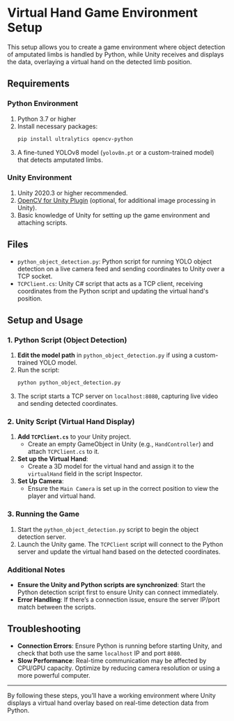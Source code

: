 
# Virtual Hand Game Environment Setup

This setup allows you to create a game environment where object detection of amputated limbs is handled by Python, 
while Unity receives and displays the data, overlaying a virtual hand on the detected limb position.

## Requirements

### Python Environment

1. Python 3.7 or higher
2. Install necessary packages:
    ```bash
    pip install ultralytics opencv-python
    ```
3. A fine-tuned YOLOv8 model (`yolov8n.pt` or a custom-trained model) that detects amputated limbs.

### Unity Environment

1. Unity 2020.3 or higher recommended.
2. [OpenCV for Unity Plugin](https://assetstore.unity.com/packages/tools/integration/opencv-for-unity-21088) (optional, for additional image processing in Unity).
3. Basic knowledge of Unity for setting up the game environment and attaching scripts.

## Files

- `python_object_detection.py`: Python script for running YOLO object detection on a live camera feed and sending coordinates to Unity over a TCP socket.
- `TCPClient.cs`: Unity C# script that acts as a TCP client, receiving coordinates from the Python script and updating the virtual hand's position.

## Setup and Usage

### 1. Python Script (Object Detection)

1. **Edit the model path** in `python_object_detection.py` if using a custom-trained YOLO model.
2. Run the script:
    ```bash
    python python_object_detection.py
    ```
3. The script starts a TCP server on `localhost:8080`, capturing live video and sending detected coordinates.

### 2. Unity Script (Virtual Hand Display)

1. **Add `TCPClient.cs`** to your Unity project.
   - Create an empty GameObject in Unity (e.g., `HandController`) and attach `TCPClient.cs` to it.
2. **Set up the Virtual Hand**:
   - Create a 3D model for the virtual hand and assign it to the `virtualHand` field in the script Inspector.
3. **Set Up Camera**:
   - Ensure the `Main Camera` is set up in the correct position to view the player and virtual hand.

### 3. Running the Game

1. Start the `python_object_detection.py` script to begin the object detection server.
2. Launch the Unity game. The `TCPClient` script will connect to the Python server and update the virtual hand based on the detected coordinates.

### Additional Notes

- **Ensure the Unity and Python scripts are synchronized**: Start the Python detection script first to ensure Unity can connect immediately.
- **Error Handling**: If there’s a connection issue, ensure the server IP/port match between the scripts.

## Troubleshooting

- **Connection Errors**: Ensure Python is running before starting Unity, and check that both use the same `localhost` IP and port `8080`.
- **Slow Performance**: Real-time communication may be affected by CPU/GPU capacity. Optimize by reducing camera resolution or using a more powerful computer.

---

By following these steps, you’ll have a working environment where Unity displays a virtual hand overlay based on real-time detection data from Python.
